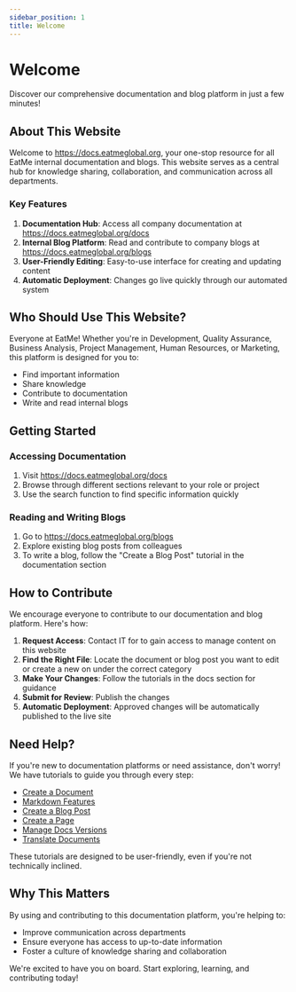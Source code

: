 ```yaml
---
sidebar_position: 1
title: Welcome
---
```


# Welcome

Discover our comprehensive documentation and blog platform in just a few minutes!

## About This Website

Welcome to https://docs.eatmeglobal.org, your one-stop resource for all EatMe internal documentation and blogs. This website serves as a central hub for knowledge sharing, collaboration, and communication across all departments.

### Key Features

1. **Documentation Hub**: Access all company documentation at https://docs.eatmeglobal.org/docs
2. **Internal Blog Platform**: Read and contribute to company blogs at https://docs.eatmeglobal.org/blogs
3. **User-Friendly Editing**: Easy-to-use interface for creating and updating content
4. **Automatic Deployment**: Changes go live quickly through our automated system

## Who Should Use This Website?

Everyone at EatMe! Whether you're in Development, Quality Assurance, Business Analysis, Project Management, Human Resources, or Marketing, this platform is designed for you to:

- Find important information
- Share knowledge
- Contribute to documentation
- Write and read internal blogs

## Getting Started

### Accessing Documentation

1. Visit https://docs.eatmeglobal.org/docs
2. Browse through different sections relevant to your role or project
3. Use the search function to find specific information quickly

### Reading and Writing Blogs

1. Go to https://docs.eatmeglobal.org/blogs
2. Explore existing blog posts from colleagues
3. To write a blog, follow the "Create a Blog Post" tutorial in the documentation section

## How to Contribute

We encourage everyone to contribute to our documentation and blog platform. Here's how:

1. **Request Access**: Contact IT for to gain access to manage content on this website
2. **Find the Right File**: Locate the document or blog post you want to edit or create a new on under the correct category
3. **Make Your Changes**: Follow the tutorials in the docs section for guidance
4. **Submit for Review**: Publish the changes
5. **Automatic Deployment**: Approved changes will be automatically published to the live site

## Need Help?

If you're new to documentation platforms or need assistance, don't worry! We have tutorials to guide you through every step:

- [Create a Document](./tutorial/create-a-document.md)
- [Markdown Features](./tutorial/create-a-document.md)
- [Create a Blog Post](./tutorial/create-a-blog-post.md)
- [Create a Page](./tutorial/markdown-features.mdx)
- [Manage Docs Versions](./tutorial/manage-docs-versions.md)
- [Translate Documents](./tutorial/translate-your-site.md)

These tutorials are designed to be user-friendly, even if you're not technically inclined.

## Why This Matters

By using and contributing to this documentation platform, you're helping to:

- Improve communication across departments
- Ensure everyone has access to up-to-date information
- Foster a culture of knowledge sharing and collaboration

We're excited to have you on board. Start exploring, learning, and contributing today!
